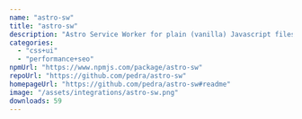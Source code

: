 ```yaml
---
name: "astro-sw"
title: "astro-sw"
description: "Astro Service Worker for plain (vanilla) Javascript files."
categories:
  - "css+ui"
  - "performance+seo"
npmUrl: "https://www.npmjs.com/package/astro-sw"
repoUrl: "https://github.com/pedra/astro-sw"
homepageUrl: "https://github.com/pedra/astro-sw#readme"
image: "/assets/integrations/astro-sw.png"
downloads: 59
---
```

